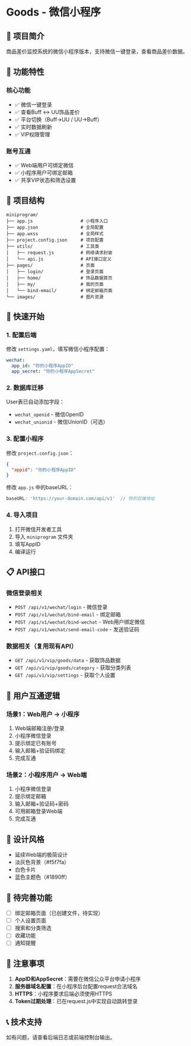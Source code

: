 # Goods - 微信小程序

## 📱 项目简介

商品差价监控系统的微信小程序版本，支持微信一键登录，查看商品差价数据。

## 🎯 功能特性

### 核心功能
- ✅ 微信一键登录
- ✅ 查看Buff ↔ UU饰品差价
- ✅ 平台切换（Buff→UU / UU→Buff）
- ✅ 实时数据刷新
- ✅ VIP权限管理

### 账号互通
- ✅ Web端用户可绑定微信
- ✅ 小程序用户可绑定邮箱
- ✅ 共享VIP状态和筛选设置

## 📁 项目结构

```
miniprogram/
├── app.js                  # 小程序入口
├── app.json                # 全局配置
├── app.wxss                # 全局样式
├── project.config.json     # 项目配置
├── utils/                  # 工具类
│   ├── request.js          # 网络请求封装
│   └── api.js              # API接口定义
├── pages/                  # 页面
│   ├── login/              # 登录页面
│   ├── home/               # 饰品数据首页
│   ├── my/                 # 我的页面
│   └── bind-email/         # 绑定邮箱页面
└── images/                 # 图片资源
```

## 🚀 快速开始

### 1. 配置后端

修改 `settings.yaml`，填写微信小程序配置：

```yaml
wechat:
  app_id: "你的小程序AppID"
  app_secret: "你的小程序AppSecret"
```

### 2. 数据库迁移

User表已自动添加字段：
- `wechat_openid` - 微信OpenID
- `wechat_unionid` - 微信UnionID（可选）

### 3. 配置小程序

修改 `project.config.json`：
```json
{
  "appid": "你的小程序AppID"
}
```

修改 `app.js` 中的baseURL：
```javascript
baseURL: 'https://your-domain.com/api/v1'  // 你的后端地址
```

### 4. 导入项目

1. 打开微信开发者工具
2. 导入 `miniprogram` 文件夹
3. 填写AppID
4. 编译运行

## 📋 API接口

### 微信登录相关
- `POST /api/v1/wechat/login` - 微信登录
- `POST /api/v1/wechat/bind-email` - 绑定邮箱
- `POST /api/v1/wechat/bind-wechat` - Web用户绑定微信
- `POST /api/v1/wechat/send-email-code` - 发送验证码

### 数据相关（复用现有API）
- `GET /api/v1/vip/goods/data` - 获取饰品数据
- `GET /api/v1/vip/goods/category` - 获取分类列表
- `GET /api/v1/vip/settings` - 获取个人设置

## 🔄 用户互通逻辑

### 场景1：Web用户 → 小程序
1. Web端邮箱注册/登录
2. 小程序微信登录
3. 提示绑定已有账号
4. 输入邮箱+验证码绑定
5. 完成互通

### 场景2：小程序用户 → Web端
1. 小程序微信登录
2. 提示绑定邮箱
3. 输入邮箱+验证码+密码
4. 可用邮箱登录Web端
5. 完成互通

## 🎨 设计风格

- 延续Web端的极简设计
- 淡灰色背景（#f5f7fa）
- 白色卡片
- 蓝色主题色（#1890ff）

## 📝 待完善功能

- [ ] 绑定邮箱页面（已创建文件，待实现）
- [ ] 个人设置页面
- [ ] 搜索和分类筛选
- [ ] 收藏功能
- [ ] 通知提醒

## 🔧 注意事项

1. **AppID和AppSecret**：需要在微信公众平台申请小程序
2. **服务器域名配置**：在小程序后台配置request合法域名
3. **HTTPS**：小程序要求后端必须使用HTTPS
4. **Token过期处理**：已在request.js中实现自动跳转登录

## 📞 技术支持

如有问题，请查看后端日志或前端控制台输出。

